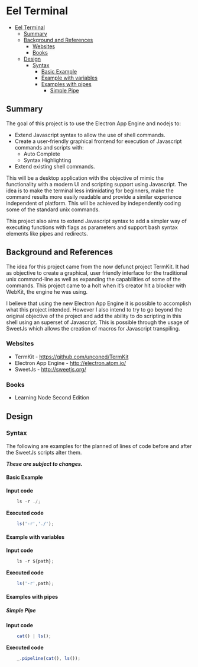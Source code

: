 # Eel Terminal

<!-- toc orderedList:0 -->

- [Eel Terminal](#eel-terminal)
	- [Summary](#summary)
	- [Background and References](#background-and-references)
		- [Websites](#websites)
		- [Books](#books)
	- [Design](#design)
		- [Syntax](#syntax)
			- [Basic Example](#basic-example)
			- [Example with variables](#example-with-variables)
			- [Examples with pipes](#examples-with-pipes)
				- [Simple Pipe](#simple-pipe)

<!-- tocstop -->


## Summary

The goal of this project is to use the Electron App Engine and nodejs to:
* Extend Javascript syntax to allow the use of shell commands.
* Create a user-friendly graphical frontend for execution of Javascript commands and scripts with:
	* Auto Complete
	* Syntax Highlighting
* Extend existing shell commands.

This will be a desktop application with the objective of mimic the functionality with a modern UI and scripting support using Javascript. The idea is to make the terminal less intimidating for beginners, make the command results more easily readable and provide a similar experience independent of platform. This will be achieved by independently coding some of the standard unix commands.

This project also aims to extend Javascript syntax to add a simpler way of executing functions with flags as parameters and support bash syntax elements like pipes and redirects.

## Background and References

The idea for this project came from the now defunct project TermKit. It had as objective to create a graphical, user friendly interface for the traditional unix command-line as well as expanding the capabilities of some of the commands. This project came to a holt when it’s creator hit a blocker with WebKit, the engine he was using.

I believe that using the new Electron App Engine it is possible to accomplish what this project intended. However I also intend to try to go beyond the original objective of the project and add the ability to do scripting in this shell using an superset of Javascript. This is possible through the usage of SweetJs which allows the creation of macros for Javascript transpiling.

### Websites
- TermKit				- https://github.com/unconed/TermKit
- Electron App Engine - http://electron.atom.io/
- SweetJs				- http://sweetjs.org/

### Books

- Learning Node Second Edition

## Design

<!--
#ForThisSprint:0 Write API drafts
-->
### Syntax

The following are examples for the planned of lines of code before and after the SweetJs scripts alter them.

_**These are subject to changes.**_

#### Basic Example

**Input code**

``` javascript
	ls -r ./;
```

**Executed code**

``` javascript
	ls('-r','./');
```

#### Example with variables

**Input code**

``` javascript
	ls -r ${path};
```

**Executed code**

``` javascript
	ls('-r',path);
```

#### Examples with pipes

##### Simple Pipe

**Input code**

``` javascript
	cat() | ls();
```

**Executed code**

``` javascript
	_.pipeline(cat(), ls());
```
